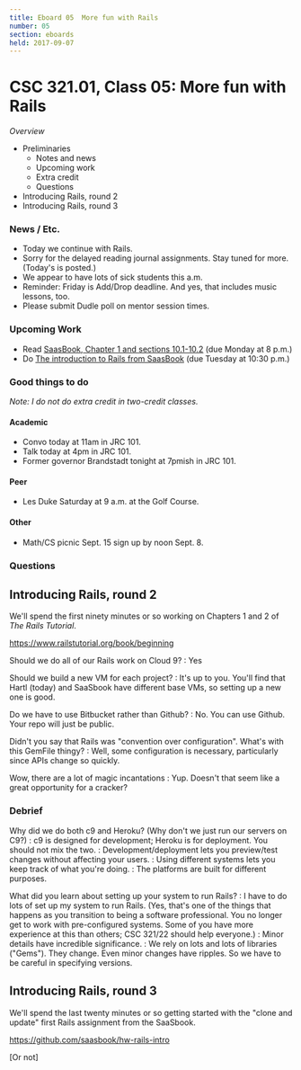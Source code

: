 ```yaml
---
title: Eboard 05  More fun with Rails
number: 05
section: eboards
held: 2017-09-07
---
```

CSC 321.01, Class 05:  More fun with Rails
==========================================

_Overview_

* Preliminaries
    * Notes and news
    * Upcoming work
    * Extra credit
    * Questions
* Introducing Rails, round 2
* Introducing Rails, round 3

### News / Etc.

* Today we continue with Rails.
* Sorry for the delayed reading journal assignments.  Stay tuned for more.
  (Today's is posted.)
* We appear to have lots of sick students this a.m.
* Reminder: Friday is Add/Drop deadline.  And yes, that includes music
  lessons, too.
* Please submit Dudle poll on mentor session times.

### Upcoming Work

* Read [SaasBook, Chapter 1 and sections 10.1-10.2](../readings/saasbook1) (due Monday at 8 p.m.)
* Do [The introduction to Rails from SaasBook](https://github.com/saasbook/hw-rails-intro) (due Tuesday at 10:30 p.m.)

### Good things to do

_Note: I do not do extra credit in two-credit classes._

#### Academic

* Convo today at 11am in JRC 101.
* Talk today at 4pm in JRC 101.
* Former governor Brandstadt tonight at 7pmish in JRC 101.

#### Peer

* Les Duke Saturday at 9 a.m. at the Golf Course.

#### Other

* Math/CS picnic Sept. 15 sign up by noon Sept. 8.

### Questions

Introducing Rails, round 2
--------------------------

We'll spend the first ninety minutes or so working on Chapters 1 and 2 of
_The Rails Tutorial_.  

<https://www.railstutorial.org/book/beginning>

Should we do all of our Rails work on Cloud 9?
  : Yes

Should we build a new VM for each project?
  : It's up to you.  You'll find that Hartl (today) and SaaSbook have
    different base VMs, so setting up a new one is good.

Do we have to use Bitbucket rather than Github?
  : No.  You can use Github.  Your repo will just be public.

Didn't you say that Rails was "convention over configuration".  What's
with this GemFile thingy?
  : Well, some configuration is necessary, particularly since APIs change
    so quickly.

Wow, there are a lot of magic incantations
  : Yup.  Doesn't that seem like a great opportunity for a cracker?

### Debrief

Why did we do both c9 and Heroku?  (Why don't we just run our servers on C9?)
  : c9 is designed for development; Heroku is for deployment.  You should
    not mix the two.
  : Development/deployment lets you preview/test changes without affecting
    your users.
  : Using different systems lets you keep track of what you're doing.
  : The platforms are built for different purposes.

What did you learn about setting up your system to run Rails?
  : I have to do lots of set up my system to run Rails.  (Yes, that's one 
    of the things that happens as you transition to being a software
    professional.  You no longer get to work with pre-configured systems.
    Some of you have more experience at this than others; CSC 321/22
    should help everyone.)
  : Minor details have incredible significance.
  : We rely on lots and lots of libraries ("Gems").  They change.  Even
    minor changes have ripples.  So we have to be careful in specifying
    versions.

Introducing Rails, round 3
--------------------------

We'll spend the last twenty minutes or so getting started with the
"clone and update" first Rails assignment from the SaaSbook.

<https://github.com/saasbook/hw-rails-intro>

[Or not]
